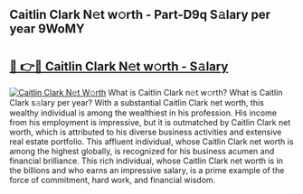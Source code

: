 ## Caitlin Clark N𝚎t w𝚘rth - Part-D9q S𝚊lary per year 9WoMY

# <h2><a href="http://gc4fxq.nevu.top/?p=Caitlin+Clark">🔗 👉🔴 Caitlin Clark N𝚎t w𝚘rth - S𝚊lary</a></h2>

[![Caitlin Clark N𝚎t W𝚘rth](https://i.imgur.com/Oavwk0R.jpeg)](http://gc4fxq.nevu.top/?p=Caitlin+Clark)
What is Caitlin Clark n𝚎t w𝚘rth? What is Caitlin Clark s𝚊lary per year?
With a substantial Caitlin Clark net worth, this wealthy individual is among the wealthiest in his profession. His income from his employment is impressive, but it is outmatched by Caitlin Clark net worth, which is attributed to his diverse business activities and extensive real estate portfolio. This affluent individual, whose Caitlin Clark net worth is among the highest globally, is recognized for his business acumen and financial brilliance. This rich individual, whose Caitlin Clark net worth is in the billions and who earns an impressive salary, is a prime example of the force of commitment, hard work, and financial wisdom.
